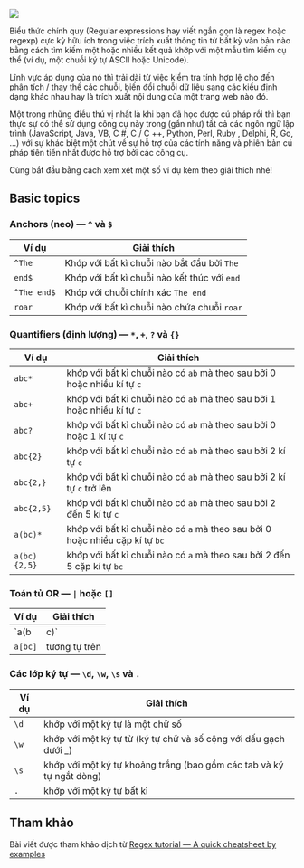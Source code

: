 ![](https://miro.medium.com/max/1280/0*qASU92GfMj2HCTMg.jpg)

Biểu thức chính quy (Regular expressions hay viết ngắn gọn là regex hoặc regexp) cực kỳ hữu ích trong việc trích xuất thông tin từ bất kỳ văn bản nào bằng cách tìm kiếm một hoặc nhiều kết quả khớp với một mẫu tìm kiếm cụ thể (ví dụ, một chuỗi ký tự ASCII hoặc Unicode).

Lĩnh vực áp dụng của nó thì trải dài từ việc kiểm tra tính hợp lệ cho đến phân tích / thay thế các chuỗi, biến đổi chuỗi dữ liệu sang các kiểu định dạng khác nhau hay là trích xuất nội dung của một trang web nào đó.

Một trong những điều thú vị nhất là khi bạn đã học được cú pháp rồi thì bạn thực sự có thể sử dụng công cụ này trong (gần như) tất cả các ngôn ngữ lập trình (JavaScript, Java, VB, C #, C / C ++, Python, Perl, Ruby , Delphi, R, Go, ...) với sự khác biệt một chút về sự hỗ trợ của các tính năng và phiên bản cú pháp tiên tiến nhất được hỗ trợ bởi các công cụ.

Cùng bắt đầu bằng cách xem xét một số ví dụ kèm theo giải thích nhé!

## Basic topics

### Anchors (neo) — `^` và `$`

| Ví dụ | Giải thích |
| --- | --- |
| `^The` | Khớp với bất kì chuỗi nào bắt đầu bởi `The` |
| `end$` | Khớp với bất kì chuỗi nào kết thúc với `end` |
| `^The end$` | Khớp với chuỗi chính xác `The end` |
| `roar` | Khớp với bất kì chuỗi nào chứa chuỗi `roar` |

### Quantifiers (định lượng) — `*`, `+`, `?` và `{}`

| Ví dụ | Giải thích |
| --- | --- |
| `abc*` | khớp với bất kì chuỗi nào có `ab` mà theo sau bởi 0 hoặc nhiều kí tự `c` |
| `abc+` | khớp với bất kì chuỗi nào có `ab` mà theo sau bởi 1 hoặc nhiều kí tự `c` |
| `abc?` | khớp với bất kì chuỗi nào có `ab` mà theo sau bởi 0 hoặc 1 kí tự `c` |
| `abc{2}` | khớp với bất kì chuỗi nào có `ab` mà theo sau bởi 2 kí tự `c` |
| `abc{2,}` | khớp với bất kì chuỗi nào có `ab` mà theo sau bởi 2 kí tự `c` trở lên |
| `abc{2,5}` | khớp với bất kì chuỗi nào có `ab` mà theo sau bởi 2 đến 5 kí tự `c` |
| `a(bc)*` | khớp với bất kì chuỗi nào có `a` mà theo sau bởi 0 hoặc nhiều cặp kí tự `bc` |
| `a(bc){2,5}` | khớp với bất kì chuỗi nào có `a` mà theo sau bởi 2 đến 5 cặp kí tự `bc` |

### Toán tử OR — `|` hoặc `[]`

| Ví dụ | Giải thích |
| --- | --- |
| `a(b|c)` | khớp với bất kì chuỗi nào có `a` mà theo sau bởi `b` hoặc `c` |
| `a[bc]` | tương tự trên |

### Các lớp ký tự — `\d`, `\w`, `\s` và `.`

| Ví dụ | Giải thích |
| --- | --- |
| `\d` | khớp với một ký tự là một chữ số |
| `\w` | khớp với một ký tự từ (ký tự chữ và số cộng với dấu gạch dưới _) |
| `\s` | khớp với một ký tự khoảng trắng (bao gồm các tab và ký tự ngắt dòng) |
| `.` | khớp với một ký tự bất kì |

## Tham khảo
Bài viết được tham khảo dịch từ [Regex tutorial — A quick cheatsheet by examples](https://medium.com/factory-mind/regex-tutorial-a-simple-cheatsheet-by-examples-649dc1c3f285)
